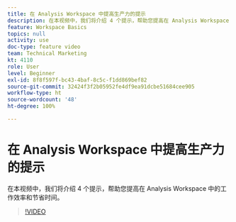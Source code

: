```yaml
---
title: 在 Analysis Workspace 中提高生产力的提示
description: 在本视频中，我们将介绍 4 个提示，帮助您提高在 Analysis Workspace 中的工作效率和节省时间。
feature: Workspace Basics
topics: null
activity: use
doc-type: feature video
team: Technical Marketing
kt: 4110
role: User
level: Beginner
exl-id: 8f8f597f-bc43-4baf-8c5c-f1dd869bef82
source-git-commit: 32424f3f2b05952fe4df9ea91dcbe51684cee905
workflow-type: ht
source-wordcount: '48'
ht-degree: 100%

---
```


# 在 Analysis Workspace 中提高生产力的提示

在本视频中，我们将介绍 4 个提示，帮助您提高在 Analysis Workspace 中的工作效率和节省时间。

>[!VIDEO](https://video.tv.adobe.com/v/31157/?quality=12)
